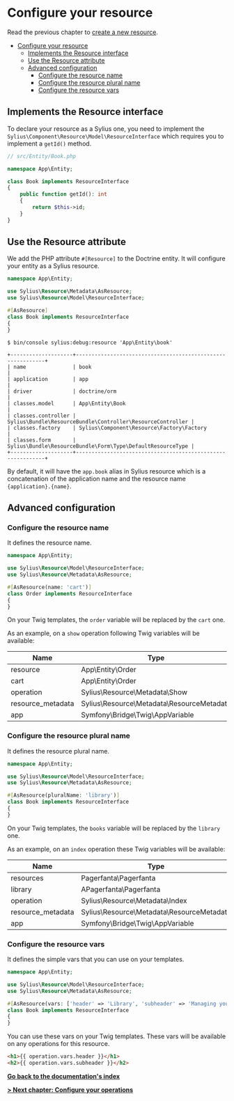 # Configure your resource

Read the previous chapter to [create a new resource](create_new_resource.md).

<!-- TOC -->
* [Configure your resource](#configure-your-resource)
  * [Implements the Resource interface](#implements-the-resource-interface)
  * [Use the Resource attribute](#use-the-resource-attribute)
  * [Advanced configuration](#advanced-configuration)
    * [Configure the resource name](#configure-the-resource-name)
    * [Configure the resource plural name](#configure-the-resource-plural-name)
    * [Configure the resource vars](#configure-the-resource-vars)
<!-- TOC -->

## Implements the Resource interface

To declare your resource as a Sylius one, you need to implement
the ```Sylius\Component\Resource\Model\ResourceInterface``` which requires you to implement a `getId()` method.

```php
// src/Entity/Book.php

namespace App\Entity;

class Book implements ResourceInterface
{
    public function getId(): int
    {
        return $this->id;
    }
}

```

## Use the Resource attribute

We add the PHP attribute ```#[Resource]``` to the Doctrine entity.
It will configure your entity as a Sylius resource.

```php
namespace App\Entity;

use Sylius\Resource\Metadata\AsResource;
use Sylius\Resource\Model\ResourceInterface;

#[AsResource]
class Book implements ResourceInterface
{
}

```

```shell
$ bin/console sylius:debug:resource 'App\Entity\book'
```

```
+--------------------+------------------------------------------------------------+
| name               | book                                                       |
| application        | app                                                        |
| driver             | doctrine/orm                                               |
| classes.model      | App\Entity\Book                                            |
| classes.controller | Sylius\Bundle\ResourceBundle\Controller\ResourceController |
| classes.factory    | Sylius\Component\Resource\Factory\Factory                  |
| classes.form       | Sylius\Bundle\ResourceBundle\Form\Type\DefaultResourceType |
+--------------------+------------------------------------------------------------+
```

By default, it will have the `app.book` alias in Sylius resource which is a concatenation of the application name and
the resource name `{application}.{name}`.

## Advanced configuration

### Configure the resource name

It defines the resource name.

```php
namespace App\Entity;

use Sylius\Resource\Model\ResourceInterface;
use Sylius\Resource\Metadata\AsResource;

#[AsResource(name: 'cart')]
class Order implements ResourceInterface
{
}

```

On your Twig templates, the `order` variable will be replaced by the `cart` one.

As an example, on a `show` operation following Twig variables will be available:

| Name              | Type                                      |
|-------------------|-------------------------------------------|
| resource          | App\Entity\Order                          |
| cart              | App\Entity\Order                          |
| operation         | Sylius\Resource\Metadata\Show             |
| resource_metadata | Sylius\Resource\Metadata\ResourceMetadata |
| app               | Symfony\Bridge\Twig\AppVariable           |

### Configure the resource plural name

It defines the resource plural name.

```php
namespace App\Entity;

use Sylius\Resource\Model\ResourceInterface;
use Sylius\Resource\Metadata\AsResource;

#[AsResource(pluralName: 'library')]
class Book implements ResourceInterface
{
}

```

On your Twig templates, the `books` variable will be replaced by the `library` one.

As an example, on an `index` operation these Twig variables will be available:

| Name              | Type                                      |
|-------------------|-------------------------------------------|
| resources         | Pagerfanta\Pagerfanta                     |
| library           | APagerfanta\Pagerfanta                    |
| operation         | Sylius\Resource\Metadata\Index            |
| resource_metadata | Sylius\Resource\Metadata\ResourceMetadata |
| app               | Symfony\Bridge\Twig\AppVariable           |

### Configure the resource vars

It defines the simple vars that you can use on your templates.

```php
namespace App\Entity;

use Sylius\Resource\Model\ResourceInterface;
use Sylius\Resource\Metadata\AsResource;

#[AsResource(vars: ['header' => 'Library', 'subheader' => 'Managing your library'])]
class Book implements ResourceInterface
{
}

```

You can use these vars on your Twig templates.
These vars will be available on any operations for this resource.

```html
<h1>{{ operation.vars.header }}</h1>
<h2>{{ operation.vars.subheader }}</h2>
```

**[Go back to the documentation's index](index.md)**

**[> Next chapter: Configure your operations](configure_your_operations.md)**
